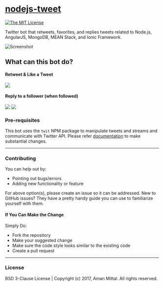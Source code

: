 # [nodejs-tweet](https://twitter.com/nodejstweets)

[![The MIT License](https://img.shields.io/badge/license-MIT-orange.svg?style=flat-square)](http://opensource.org/licenses/MIT)

Twitter bot that retweets, favorites, and replies tweets related to Node.js, AngularJS, MongoDB, MEAN Stack, and Ionic Framework.

![Screenshot](http://i.imgur.com/mpZWVJ9.png)

## What can this bot do?

#### Retweet & Like a Tweet

![](http://i.imgur.com/3y0cnoB.png)

#### Reply to a follower (when followed)

![](http://i.imgur.com/xcClkBm.png)
![](http://i.imgur.com/8adfDDw.png)

### Pre-requisites
This bot uses the `twit` NPM package to manipulate tweets and streams and communicate with Twitter API. Please refer [documentation](https://github.com/ttezel/twit) to make substantial changes.

---

### Contributing
You can help out by:

* Pointing out bugs/errors
* Adding new functionality or feature

For above option(s), please create an issue so it can be addressed. New to GitHub issues? They have a pretty handy guide you can use to familiarize yourself with them.

#### If You Can Make the Change

Simply Do:

* Fork the repository
* Make your suggested change
* Make sure the code style looks similar to the existing code
* Create a pull request

---

### License
BSD 3-Clause License | Copyright (c) 2017, Aman Mittal. All rights reserved.